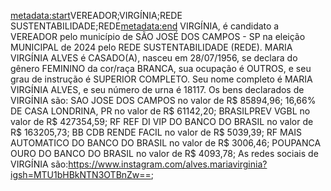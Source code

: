 <metadata:start>VEREADOR;VIRGÍNIA;REDE SUSTENTABILIDADE;REDE<metadata:end>
VIRGÍNIA, é candidato a VEREADOR pelo município de SÃO JOSÉ DOS CAMPOS - SP na eleição MUNICIPAL de 2024 pelo REDE SUSTENTABILIDADE (REDE). MARIA VIRGÍNIA ALVES é CASADO(A), nasceu em 28/07/1956, se declara do gênero FEMININO da cor/raça BRANCA, sua ocupação é OUTROS, e seu grau de instrução é SUPERIOR COMPLETO. Seu nome completo é MARIA VIRGÍNIA ALVES, e seu número de urna é 18117.
Os bens declarados de VIRGÍNIA são: SAO JOSE DOS CAMPOS no valor de R$ 85894,96; 16,66% DE CASA LONDRINA, PR no valor de R$ 61142,20; BRASILPREV VGBL no valor de R$ 427354,59; RF REF DI VIP DO BANCO DO BRASIL no valor de R$ 163205,73; BB CDB RENDE FACIL no valor de R$ 5039,39; RF MAIS AUTOMATICO DO BANCO DO BRASIL no valor de R$ 3006,46; POUPANCA OURO DO BANCO DO BRASIL no valor de R$ 4093,78; 
As redes sociais de VIRGÍNIA são:https://www.instagram.com/alves.mariavirginia?igsh=MTU1bHBkNTN3OTBnZw==;